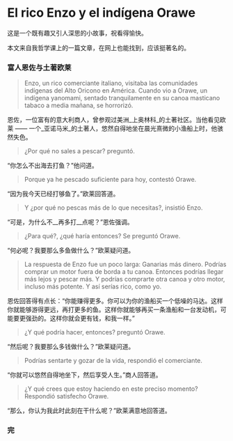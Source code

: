 # El rico Enzo y el indígena Orawe

这是一个既有趣又引人深思的小故事，祝看得愉快。

本文来自我哲学课上的一篇文章，在网上也能找到，应该挺著名的。

### 富人恩佐与土著欧莱

> Enzo, un rico comerciante italiano, visitaba las comunidades indígenas del Alto Oricono en América. Cuando vio a Orawe, un indígena yanomami, sentado tranquilamente en su canoa masticano tabaco a media mañana, se horrorizó.

恩佐，一位富有的意大利商人，曾参观过美洲_上奥林科_的土著社区。当他看见欧莱 —— 一个_亚诺马米_的土著人，悠然自得地坐在晨光熹微的小渔船上时，他骇然失色。

> ¿Por qué no sales a pescar? preguntó.

“你怎么不出海去打鱼？”他问道。

> Porque ya he pescado suficiente para hoy, contestó Orawe.

“因为我今天已经打够鱼了。”欧莱回答道。

> Y ¿por qué no pescas más de lo que necesitas?, insistió Enzo.

“可是，为什么不__再多打__点呢？”恩佐强调。

> ¿Para qué?, ¿qué haría entonces? Se preguntó Orawe.

“何必呢？我要那么多鱼做什么？”欧莱疑问道。

> La respuesta de Enzo fue un poco larga: Ganarias más dinero. Podrías comprar un motor fuera de borda a tu canoa. Entonces podrías llegar más lejos y pescar más. Y podrías comprarte otra canoa y otro motor, incluso más potente. Y así serías rico, como yo.

恩佐回答得有点长：“你能赚得更多。你可以为你的渔船买一个低噪的马达。这样你就能够游得更远，再打更多的鱼。这样你就能够再买一条渔船和一台发动机，可能要更强劲的。这样你就会更有钱，和我一样。”

> ¿Y qué podría hacer, entonces? preguntó Orawe.

“然后呢？我要那么多钱做什么？”欧莱疑问道。

> Podrías sentarte y gozar de la vida, respondió el comerciante.

“你就可以悠然自得地坐下，然后享受人生。”商人回答道。

> ¿Y qué crees que estoy haciendo en este preciso momento? Respondió satisfecho Orawe.

“那么，你认为我此时此刻在干什么呢？”欧莱满意地回答道。

### 完
